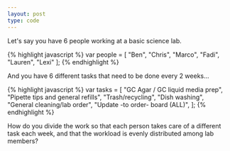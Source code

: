 ```yaml
---
layout: post
type: code
---
```


Let's say you have 6 people working at a basic science lab.

{% highlight javascript %}
var people = [
  "Ben",
  "Chris",
  "Marco",
  "Fadi",
  "Lauren",
  "Lexi"
];
{% endhighlight %}

And you have 6 different tasks that need to be done every 2 weeks...

{% highlight javascript %}
var tasks = [
"GC Agar / GC liquid media prep",
"Pipette tips and general refills",
"Trash/recycling",
"Dish washing",
"General cleaning/lab order",
"Update -to order- board (ALL)",
];
{% endhighlight %}

How do you divide the work so that each person takes care of a different task each week, and that the workload is evenly distributed among lab members?

